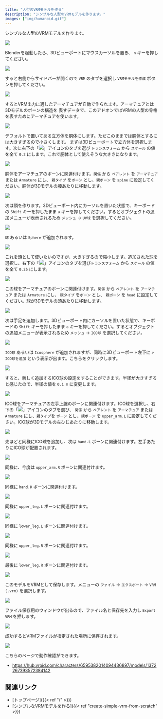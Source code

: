 ```yaml
---
title: "人型のVRMモデルを作る"
description: "シンプルな人型のVRMモデルを作ります。"
images: ["img/humanoid.gif"]
---
```


シンプルな人型のVRMモデルを作ります。

![](humanoid.gif)

Blenderを起動したら、3Dビューポートにマウスカーソルを置き、 `n` キーを押してください。

![](1.ja.png)

すると右側からサイドバーが開くので `VRM` のタブを選択し `VRMモデルを作成` ボタンを押してください。

![](2.ja.png)

するとVRM出力に適したアーマチュアが自動で作られます。アーマチュアとは3Dモデルのボーンの構造を
表すデータで、このアドオンではVRMの人型の骨格を表すためにアーマチュアを使います。

![](3.ja.png)

デフォルトで置いてある立方体を胴体にします。ただこのままでは胴体とするには大きすぎるので小さくします。
まずは3Dビューポートで立方体を選択します。次に右下の「![](object_property_tab_icon.png)」アイコンのタブを選び
`トランスフォーム` から `スケール` の値を全て `0.2` にします。これで胴体として使えそうな大きさになります。

![](4.ja.png)

胴体をアーマチュアのボーンに関連付けます。`関係` から `ペアレント` を `アーマチュア` または `Armature` にし、 `親タイプ` を`ボーン` とし、`親ボーン` を `spine` に設定してください。胴体が3Dモデルの腰あたりに移動します。

![](5.ja.png)

次は頭を作ります。3Dビューポート内にカーソルを置いた状態で、キーボードの `Shift` キーを押したまま `a` キーを押してください。するとオブジェクトの追加メニューが表示されるため `メッシュ` → `UV球` を選択してください。

![](6.ja.png)

`球` あるいは `Sphere` が追加されます。

![](7.ja.png)

これを頭として使いたいのですが、大きすぎるので縮小します。追加された球を選択し、右下の「![](object_property_tab_icon.png)」アイコンのタブを選び`トランスフォーム` から `スケール` の値を全て `0.25` にします。

![](8.ja.png)

この球をアーマチュアのボーンに関連付けます。`関係` から `ペアレント` を `アーマチュア` または `Armature` にし、 `親タイプ` を`ボーン` とし、 `親ボーン` を `head` に設定してください。球が3Dモデルの頭あたりに移動します。

![](9.ja.png)

次は手足を追加します。3Dビューポート内にカーソルを置いた状態で、キーボードの `Shift` キーを押したまま `a` キーを押してください。するとオブジェクトの追加メニューが表示されるため `メッシュ` → `ICO球` を選択してください。

![](10.ja.png)

`ICO球` あるいは `Icosphere` が追加されますが、同時に3Dビューポート左下に `> ICO球を追加` という表示が出ます。こちらをクリックします。

![](11.ja.png)

すると、新しく追加するICO球の設定をすることができます。半径が大きすぎると感じたので、半径の値を `0.1 m` に変更します。

![](12.ja.png)

ICO球をアーマチュアの左手上腕のボーンに関連付けます。ICO球を選択し、右下の「![](object_property_tab_icon.png)」アイコンのタブを選び、 `関係` から `ペアレント` を `アーマチュア` または `Armature` にし、`親タイプ`を `ボーン` とし、`親ボーン` を `upper_arm.L` に設定してください。ICO球が3Dモデルの左ひじあたりに移動します。

![](13.ja.png)

先ほどと同様にICO球を追加し、次は `hand.L` ボーンに関連付けます。左手あたりにICO球が配置されます。

![](14.ja.png)

同様に、今度は `upper_arm.R` ボーンに関連付けます。

![](15.ja.png)

同様に `hand.R` ボーンに関連付けます。

![](16.ja.png)

同様に `upper_leg.L` ボーンに関連付けます。

![](17.ja.png)

同様に `lower_leg.L` ボーンに関連付けます。

![](18.ja.png)

同様に `upper_leg.R` ボーンに関連付けます。

![](19.ja.png)

最後に `lower_leg.R` ボーンに関連付けます。

![](20.ja.png)

このモデルをVRMとして保存します。メニューの `ファイル` → `エクスポート` → `VRM (.vrm)` を選択します。

![](21.ja.png)

ファイル保存用のウィンドウが出るので、ファイル名と保存先を入力し `Export VRM` を押します。

![](22.ja.png)

成功するとVRMファイルが指定された場所に保存されます。

![](humanoid.gif)

こちらのページで動作確認ができます。

- https://hub.vroid.com/characters/6595382014094436897/models/1372267393572384142

## 関連リンク

- [トップページ]({{< ref "/" >}})
- [シンプルなVRMモデルを作る]({{< ref "create-simple-vrm-from-scratch" >}})
